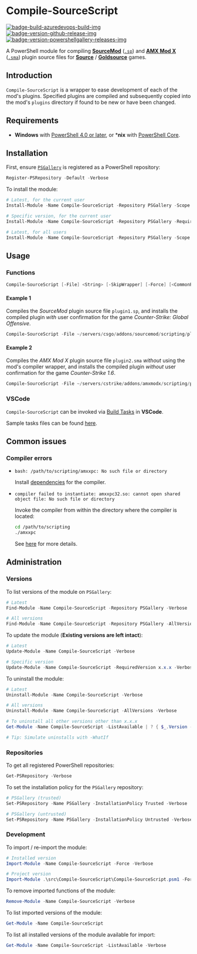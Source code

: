 # Compile-SourceScript

[![badge-build-azuredevops-build-img][]][badge-build-azuredevops-build-src] [![badge-version-github-release-img][]][badge-version-github-release-src] [![badge-version-powershellgallery-releases-img][]][badge-version-powershellgallery-releases-src]

[badge-build-azuredevops-build-img]: https://img.shields.io/azure-devops/build/startersclan/Compile-SourceScript/4/master.svg?label=build&logo=azure-pipelines&style=flat-square
[badge-build-azuredevops-build-src]: https://dev.azure.com/startersclan/Compile-SourceScript/_build?definitionId=4
[badge-version-github-release-img]: https://img.shields.io/github/v/release/startersclan/Compile-SourceScript?style=flat-square
[badge-version-github-release-src]: https://github.com/startersclan/Compile-SourceScript/releases
[badge-version-powershellgallery-releases-img]: https://img.shields.io/powershellgallery/v/Compile-SourceScript?logo=powershell&logoColor=white&label=PSGallery&labelColor=&style=flat-square
[badge-version-powershellgallery-releases-src]: https://www.powershellgallery.com/packages/Compile-SourceScript/

A PowerShell module for compiling [**SourceMod**](https://www.sourcemod.net/) ([`.sp`](https://wiki.alliedmods.net/Compiling_SourceMod_Plugins)) and [**AMX Mod X**](https://www.amxmodx.org/) ([`.sma`](https://wiki.alliedmods.net/Compiling_Plugins_(AMX_Mod_X))) plugin source files for [**Source**](https://developer.valvesoftware.com/wiki/Source) / [**Goldsource**](https://developer.valvesoftware.com/wiki/Goldsource) games.

## Introduction

`Compile-SourceScript` is a wrapper to ease development of each of the mod's plugins. Specified plugins are compiled and subsequently copied into the mod's `plugins` directory if found to be new or have been changed.

## Requirements

- **Windows** with [PowerShell 4.0 or later](https://docs.microsoft.com/en-us/powershell/scripting/install/installing-windows-powershell), or ***nix** with [PowerShell Core](https://github.com/powershell/powershell#-powershell).

## Installation

First, ensure [`PSGallery`](https://www.powershellgallery.com/) is registered as a PowerShell repository:

```powershell
Register-PSRepository -Default -Verbose
```

To install the module:

```powershell
# Latest, for the current user
Install-Module -Name Compile-SourceScript -Repository PSGallery -Scope CurrentUser -Verbose

# Specific version, for the current user
Install-Module -Name Compile-SourceScript -Repository PSGallery -RequiredVersion x.x.x -Scope CurrentUser -Verbose

# Latest, for all users
Install-Module -Name Compile-SourceScript -Repository PSGallery -Scope AllUsers -Verbose
```

## Usage

### Functions

```powershell
Compile-SourceScript [-File] <String> [-SkipWrapper] [-Force] [<CommonParameters>]
```

#### Example 1

Compiles the *SourceMod* plugin source file `plugin1.sp`, and installs the compiled plugin *with* user confirmation for the game *Counter-Strike: Global Offensive*.

```powershell
Compile-SourceScript -File ~/servers/csgo/addons/sourcemod/scripting/plugin1.sp
```

#### Example 2

Compiles the *AMX Mod X* plugin source file `plugin2.sma` *without* using the mod's compiler wrapper, and installs the compiled plugin *without* user confirmation for the game *Counter-Strike 1.6*.

```powershell
Compile-SourceScript -File ~/servers/cstrike/addons/amxmodx/scripting/plugin2.sma -SkipWrapper -Force
```

### VSCode

`Compile-SourceScript` can be invoked via [Build Tasks](https://code.visualstudio.com/docs/editor/tasks#vscode) in **VSCode**.

Sample tasks files can be found [here](docs/samples/.vscode).

## Common issues

### Compiler errors

* `bash: /path/to/scripting/amxxpc: No such file or directory`

    Install [dependencies](test/scripts/dep/linux/sourcepawn-dependencies.sh) for the compiler.

* `compiler failed to instantiate: amxxpc32.so: cannot open shared object file: No such file or directory`

    Invoke the compiler from within the directory where the compiler is located:

    ```sh
    cd /path/to/scripting
    ./amxxpc
    ```

    See [here](https://forums.alliedmods.net/showthread.php?p=154320) for more details.

## Administration

### Versions

To list versions of the module on `PSGallery`:

```powershell
# Latest
Find-Module -Name Compile-SourceScript -Repository PSGallery -Verbose

# All versions
Find-Module -Name Compile-SourceScript -Repository PSGallery -AllVersions -Verbose
```

To update the module (**Existing versions are left intact**):

```powershell
# Latest
Update-Module -Name Compile-SourceScript -Verbose

# Specific version
Update-Module -Name Compile-SourceScript -RequiredVersion x.x.x -Verbose
```

To uninstall the module:

```powershell
# Latest
Uninstall-Module -Name Compile-SourceScript -Verbose

# All versions
Uninstall-Module -Name Compile-SourceScript -AllVersions -Verbose

# To uninstall all other versions other than x.x.x
Get-Module -Name Compile-SourceScript -ListAvailable | ? { $_.Version -ne 'x.x.x' } | % { Uninstall-Module -Name $_.Name -RequiredVersion $_.Version -Verbose }

# Tip: Simulate uninstalls with -WhatIf
```

### Repositories

To get all registered PowerShell repositories:

```powershell
Get-PSRepository -Verbose
```

To set the installation policy for the `PSGallery` repository:

```powershell
# PSGallery (trusted)
Set-PSRepository -Name PSGallery -InstallationPolicy Trusted -Verbose

# PSGallery (untrusted)
Set-PSRepository -Name PSGallery -InstallationPolicy Untrusted -Verbose
```

### Development

To import / re-import the module:

```powershell
# Installed version
Import-Module -Name Compile-SourceScript -Force -Verbose

# Project version
Import-Module .\src\Compile-SourceScript\Compile-SourceScript.psm1 -Force -Verbose
```

To remove imported functions of the module:

```powershell
Remove-Module -Name Compile-SourceScript -Verbose
```

To list imported versions of the module:

```powershell
Get-Module -Name Compile-SourceScript
```

To list all installed versions of the module available for import:

```powershell
Get-Module -Name Compile-SourceScript -ListAvailable -Verbose
```
